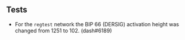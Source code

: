 Tests
-----

- For the `regtest` network the BIP 66 (DERSIG) activation height was changed
  from 1251 to 102. (dash#6189)
